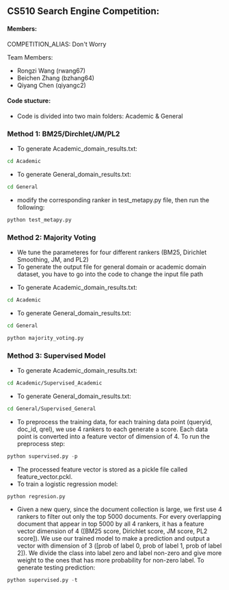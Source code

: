 ## CS510 Search Engine Competition:

#### Members:
COMPETITION_ALIAS:  Don't Worry

Team Members:
* Rongzi Wang (rwang67)
* Beichen Zhang (bzhang64)
* Qiyang Chen (qiyangc2)
#### Code stucture:
- Code is divided into two main folders: Academic & General


### Method 1: BM25/Dirchlet/JM/PL2
* To generate Academic_domain_results.txt: 
```bash
cd Academic
```
* To generate General_domain_results.txt: 
```bash
cd General
```
- modify the corresponding ranker in test_metapy.py file, then run the following:
```python
python test_metapy.py
```

### Method 2: Majority Voting
- We tune the parameteres for four different rankers (BM25, Dirichlet Smoothing, JM, and PL2)
- To generate the output file for general domain or academic domain dataset,  you have to go into the code to change the input file path
* To generate Academic_domain_results.txt: 
```bash
cd Academic
```
* To generate General_domain_results.txt: 
```bash
cd General
```
```python
python majority_voting.py
```

### Method 3: Supervised Model
* To generate Academic_domain_results.txt: 
```bash
cd Academic/Supervised_Academic
```
* To generate General_domain_results.txt: 
```bash
cd General/Supervised_General
```
- To preprocess the training data, for each training data point (queryid, doc_id, qrel), we use 4 rankers to each generate a score. Each data point is converted into a feature vector of dimension of 4. To run the preprocess step:
 
```python
python supervised.py -p
```
- The processed feature vector is stored as a pickle file called feature_vector.pckl.
- To train a logistic regression model:
```python 
python regresion.py
```
- Given a new query, since the document collection is large, we first use 4 rankers to filter out only the top 5000 documents. For every overlapping document that appear in top 5000 by all 4 rankers, it has a feature vector dimension of 4 ([BM25 score, Dirichlet score, JM score, PL2 score]). We use our trained model to make a prediction and output a vector with dimension of 3 ([prob of label 0, prob of label 1, prob of label 2]). We divide the class into label zero and label non-zero and give more weight to the ones that has more probability for non-zero label. To generate testing prediction:
```python
python supervised.py -t
```